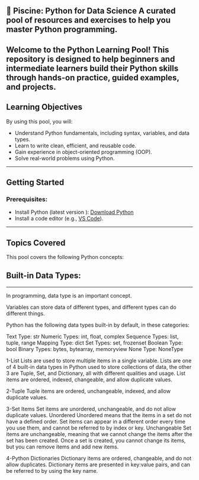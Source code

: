📖 Piscine: Python for Data Science
A curated pool of resources and exercises to help you master Python programming.
---
Welcome to the Python Learning Pool! This repository is designed to help beginners and intermediate learners build their Python skills 
through hands-on practice, guided examples, and projects.
---

## Learning Objectives

By using this pool, you will:
- Understand Python fundamentals, including syntax, variables, and data types.
- Learn to write clean, efficient, and reusable code.
- Gain experience in object-oriented programming (OOP).
- Solve real-world problems using Python.

---
## Getting Started

### Prerequisites:
- Install Python (latest version ): [Download Python](https://www.python.org/downloads/)
- Install a code editor (e.g., [VS Code](https://code.visualstudio.com/)).

---
## Topics Covered
This pool covers the following Python concepts:
## Built-in Data Types:
------------------------
In programming, data type is an important concept.

Variables can store data of different types, and different types can do different things.

Python has the following data types built-in by default, in these categories:

Text Type:	str
Numeric Types:	int, float, complex
Sequence Types:	list, tuple, range
Mapping Type:	dict
Set Types:	set, frozenset
Boolean Type:	bool
Binary Types:	bytes, bytearray, memoryview
None Type:	NoneType


1-List
Lists are used to store multiple items in a single variable.
Lists are one of 4 built-in data types in Python used to store collections of data, the other 3 are Tuple, Set, and Dictionary,
all with different qualities and usage.
List items are ordered, indexed, changeable, and allow duplicate values.

2-Tuple
Tuple items are ordered, unchangeable, indexed, and allow duplicate values.

3-Set Items
Set items are unordered, unchangeable, and do not allow duplicate values.
Unordered
Unordered means that the items in a set do not have a defined order.
Set items can appear in a different order every time you use them, and cannot be referred to by index or key.
Unchangeable
Set items are unchangeable, meaning that we cannot change the items after the set has been created.
Once a set is created, you cannot change its items, but you can remove items and add new items.

4-Python Dictionaries
Dictionary items are ordered, changeable, and do not allow duplicates.
Dictionary items are presented in key:value pairs, and can be referred to by using the key name.





